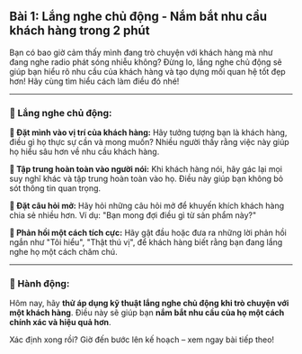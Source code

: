 ## Bài 1: Lắng nghe chủ động - Nắm bắt nhu cầu khách hàng trong 2 phút

Bạn có bao giờ cảm thấy mình đang trò chuyện với khách hàng mà như đang nghe radio phát sóng nhiễu không? Đừng lo, lắng nghe chủ động sẽ giúp bạn hiểu rõ nhu cầu của khách hàng và tạo dựng mối quan hệ tốt đẹp hơn! Hãy cùng tìm hiểu cách làm điều đó nhé!

---

### 📌 Lắng nghe chủ động:

**🔹 Đặt mình vào vị trí của khách hàng:**
Hãy tưởng tượng bạn là khách hàng, điều gì họ thực sự cần và mong muốn? Nhiều người thấy rằng việc này giúp họ hiểu sâu hơn về nhu cầu khách hàng.

**🔹 Tập trung hoàn toàn vào người nói:**
Khi khách hàng nói, hãy gác lại mọi suy nghĩ khác và tập trung hoàn toàn vào họ. Điều này giúp bạn không bỏ sót thông tin quan trọng.

**🔹 Đặt câu hỏi mở:**
Hãy hỏi những câu hỏi mở để khuyến khích khách hàng chia sẻ nhiều hơn. Ví dụ: "Bạn mong đợi điều gì từ sản phẩm này?" 

**🔹 Phản hồi một cách tích cực:**
Hãy gật đầu hoặc đưa ra những lời phản hồi ngắn như "Tôi hiểu", "Thật thú vị", để khách hàng biết rằng bạn đang lắng nghe họ một cách chăm chú.

---

### 🚀 Hành động:

Hôm nay, hãy **thử áp dụng kỹ thuật lắng nghe chủ động khi trò chuyện với một khách hàng**. Điều này sẽ giúp bạn **nắm bắt nhu cầu của họ một cách chính xác và hiệu quả hơn**.

Xác định xong rồi? Giờ đến bước lên kế hoạch – xem ngay bài tiếp theo!